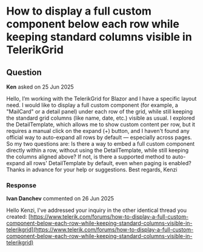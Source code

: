 # How to display a full custom component below each row while keeping standard columns visible in TelerikGrid

## Question

**Ken** asked on 25 Jun 2025

Hello, I’m working with the TelerikGrid for Blazor and I have a specific layout need. I would like to display a full custom component (for example, a "MailCard" or a detail panel) under each row of the grid, while still keeping the standard grid columns (like name, date, etc.) visible as usual. I explored the DetailTemplate, which allows me to show custom content per row, but it requires a manual click on the expand (+) button, and I haven't found any official way to auto-expand all rows by default — especially across pages. So my two questions are: Is there a way to embed a full custom component directly within a row, without using the DetailTemplate, while still keeping the columns aligned above? If not, is there a supported method to auto-expand all rows' DetailTemplate by default, even when paging is enabled? Thanks in advance for your help or suggestions. Best regards, Kenzi

### Response

**Ivan Danchev** commented on 26 Jun 2025

Hello Kenzi, I've addressed your inquiry in the other identical thread you created: [https://www.telerik.com/forums/how-to-display-a-full-custom-component-below-each-row-while-keeping-standard-columns-visible-in-telerikgrid](https://www.telerik.com/forums/how-to-display-a-full-custom-component-below-each-row-while-keeping-standard-columns-visible-in-telerikgrid)
